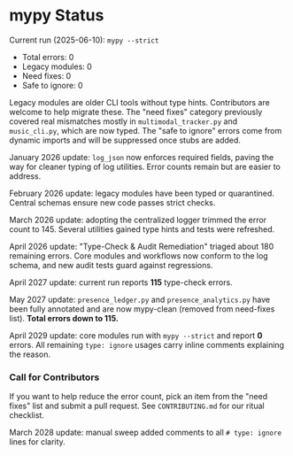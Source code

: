 # mypy Status

Current run (2025-06-10): `mypy --strict`

- Total errors: 0
- Legacy modules: 0
- Need fixes: 0
- Safe to ignore: 0

Legacy modules are older CLI tools without type hints. Contributors are welcome to
help migrate these. The "need fixes" category previously covered real mismatches
mostly in `multimodal_tracker.py` and `music_cli.py`, which are now typed. The
"safe to ignore" errors come from dynamic imports and will be suppressed once stubs
are added.

January 2026 update: `log_json` now enforces required fields, paving the way for
cleaner typing of log utilities. Error counts remain but are easier to address.

February 2026 update: legacy modules have been typed or quarantined. Central
schemas ensure new code passes strict checks.

March 2026 update: adopting the centralized logger trimmed the error count to
145. Several utilities gained type hints and tests were refreshed.

April 2026 update: "Type-Check & Audit Remediation" triaged about 180 remaining errors. Core modules and workflows now conform to the log schema, and new audit tests guard against regressions.

April 2027 update: current run reports **115** type-check errors.

May 2027 update: `presence_ledger.py` and `presence_analytics.py` have been fully annotated and are now mypy-clean (removed from need-fixes list). **Total errors down to 115.**

April 2029 update: core modules run with `mypy --strict` and report **0** errors.
All remaining `type: ignore` usages carry inline comments explaining the reason.

### Call for Contributors
If you want to help reduce the error count, pick an item from the "need fixes" list
and submit a pull request. See `CONTRIBUTING.md` for our ritual checklist.

March 2028 update: manual sweep added comments to all `# type: ignore` lines for clarity.
